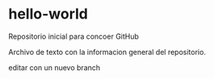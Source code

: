 # hello-world
Repositorio inicial para concoer GitHub

Archivo de texto con la informacion general del repositorio.


editar con un nuevo branch
